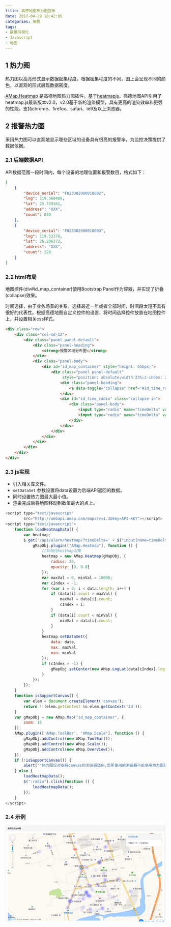 ```yaml
---
title: 高德地图热力图显示
date: 2017-04-29 18:42:05
categories: 编程
tags:
- 数据可视化
- Javascript
- 地图
---
```


## 1 热力图

热力图以高亮形式显示数据密集程度。根据密集程度的不同，图上会呈现不同的颜色，以直观的形式展现数据密度。

[AMap.Heatmap](http://lbs.amap.com/api/javascript-api/reference/layer/#m_AMap.Heatmap) 是高德地图热力图插件，基于[heatmapjs](https://www.patrick-wied.at/static/heatmapjs/)。高德地图API引用了heatmap.js最新版本v2.0，v2.0基于新的渲染模型，具有更高的渲染效率和更强的性能。支持chrome、firefox、safari、ie9及以上浏览器。

<!-- more -->

## 2 报警热力图

采用热力图可以直观地显示哪些区域的设备具有很高的报警率，为监控决策提供了数据依据。


### 2.1 后端数据API

API数据范围一段时间内，每个设备的地理位置和报警数目，格式如下：

```json
[
    {
        "device_serial": "F023D02900010002",
        "lng": 119.368489,
        "lat": 25.729161,
        "address": "XXX",
        "count": 830
    },
    {
        "device_serial": "F023D02900010003",
        "lng": 119.53378,
        "lat": 26.206372,
        "address": "XXX",
        "count": 220
    }
]
```



### 2.2 html布局

地图控件(div#id_map_container)使用Bootstrap Panel作为容器，并实现了折叠(collapse)效果。

时间选择，由于业务场景的关系，选择最近一年或者全部时间，时间段太短不具有很好的代表性。根据高德地图自定义控件的设置，将时间选择控件放置在地图控件上，并设置相关css样式。

```html
<div class="row">
    <div class="col-md-12">
        <div class="panel panel-default">
            <div class="panel-heading">
                <strong>报警区域分布图</strong>
            </div>
            <div class="panel-body">
                <div id="id_map_container" style="height: 655px;">
                    <div class="panel panel-default"
                         style="position: absolute;width:23%;z-index: 2;top:5px;right: 5px;">
                        <div class="panel-heading">
                            <a data-toggle="collapse" href="#id_time_radio">时间段设置</a>
                        </div>
                        <div id="id_time_radio" class="collapse in">
                            <div class="panel-body">
                                <input type="radio" name="timeDelta" value="365d" checked/>最近一年&nbsp;
                                <input type="radio" name="timeDelta" value=""/>全部时间
                            </div>
                        </div>
                    </div>
                </div>
            </div>
        </div>
    </div>
</div>
```

### 2.3 js实现

- 引入相关库文件。
-  `setDataSet` 参数设置将data设置为后端API返回的数据。
- 同时设置热力图最大最小值。
- 渲染完成后将地图移动到数值最大的点上。

```javascript
<script type="text/javascript"
        src="http://webapi.amap.com/maps?v=1.3&key=API-KEY"></script>
<script type="text/javascript">
    function loadHeatmapData() {
        var heatmap;
        $.get('/api/alarm/heatmap/?timeDelta=' + $("input[name=timeDelta]:checked").val(), function (data) {
            gMapObj.plugin(["AMap.Heatmap"], function () {
                //初始化heatmap对象
                heatmap = new AMap.Heatmap(gMapObj, {
                    radius: 20,
                    opacity: [0, 0.8]
                });
                var maxVal = 0, minVal = 10000;
                var cIndex = -1;
                for (var i = 0; i < data.length; i++) {
                    if (data[i].count > maxVal) {
                        maxVal = data[i].count;
                        cIndex = i;
                    }
                    if (data[i].count < minVal) {
                        minVal = data[i].count;
                    }
                }
                heatmap.setDataSet({
                    data: data,
                    max: maxVal,
                    min: minVal
                });
                if (cIndex > -1) {
                    gMapObj.setCenter(new AMap.LngLat(data[cIndex].lng, data[cIndex].lat));
                }
            });
        });
    }
    function isSupportCanvas() {
        var elem = document.createElement('canvas');
        return !!(elem.getContext && elem.getContext('2d'));
    }
    var gMapObj = new AMap.Map("id_map_container", {
        zoom: 15
    });
    AMap.plugin(['AMap.ToolBar', 'AMap.Scale'], function () {
        gMapObj.addControl(new AMap.ToolBar());
        gMapObj.addControl(new AMap.Scale());
        gMapObj.addControl(new AMap.OverView());
    });
    if (!isSupportCanvas()) {
        alert("'热力图仅对支持canvas的浏览器适用,您所使用的浏览器不能使用热力图功能,请换个浏览器试试");
    } else {
        loadHeatmapData();
        $(":radio").click(function () {
            loadHeatmapData();
        });
    }
</script>
```

### 2.4 示例

![amap-heatmap](/images/amap-heatmap.png)
